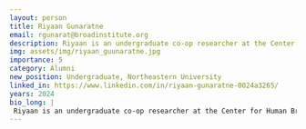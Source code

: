 ```yaml
---
layout: person
title: Riyaan Gunaratne
email: rgunarat@broadinstitute.org
description: Riyaan is an undergraduate co-op researcher at the Center for Human Brain Variation. He is currently finishing his 4th year as a behavioral neuroscience major at Northeastern University and is ...
img: assets/img/riyaan_guunaratne.jpg
importance: 5
category: Alumni
new_position: Undergraduate, Northeastern University
linked_in: https://www.linkedin.com/in/riyaan-gunaratne-0024a3265/
years: 2024
bio_long: |
 Riyaan is an undergraduate co-op researcher at the Center for Human Brain Variation. He is currently finishing his 4th year as a behavioral neuroscience major at Northeastern University and is looking to pursue an MD-PhD post-undergrad. Before working at the Broad, Riyaan worked at the Harvard Medical School Department of Neurobiology in the Regehr Lab where he conducted stereotaxic surgeries to study the cytoarchitecture of the cerebellum in mouse models. Riyaan maintains a strong interest in continuing his studies of the brain in the hopes of bridging the gap between neurobiology and  treatments for neurological disorders.
---
```

